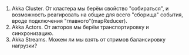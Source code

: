 
1. Akka Cluster.
   От кластера мы берём свойство "собираться", и возможность реагировать на общие для всего "сборища" события, вроде подключения "главного"(mapReducer).
2. Akka Actors.
   От акторов мы берём транспортировку и синхронизацию.
3. Akka Streams.
   Можем ли мы взять от стримов балансировку нагрузки?